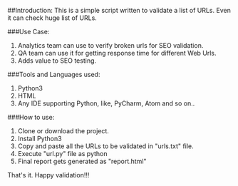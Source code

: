 ##Introduction:
This is a simple script written to validate a list of URLs. Even it can check huge list of URLs.

###Use Case:
1. Analytics team can use to verify broken urls for SEO validation.
2. QA team can use it for getting response time for different Web Urls.
3. Adds value to SEO testing.

###Tools and Languages used:
1. Python3
2. HTML
3. Any IDE supporting Python, like, PyCharm, Atom and so on..

###How to use:
1. Clone or download the project.
2. Install Python3 
3. Copy and paste all the URLs to be validated in "urls.txt" file.
4. Execute "url.py" file as python
5. Final report gets generated as "report.html"

That's it. Happy validation!!!
